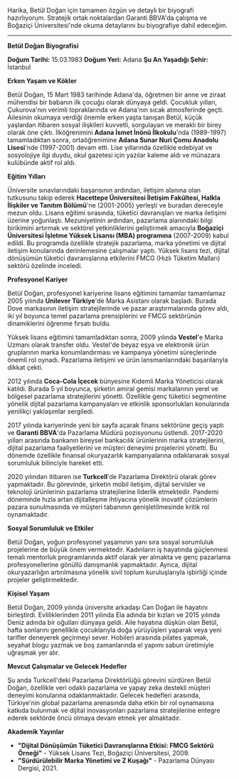 Harika, Betül Doğan için tamamen özgün ve detaylı bir biyografi hazırlıyorum. Stratejik ortak noktalardan Garanti BBVA'da çalışma ve Boğaziçi Üniversitesi'nde okuma detaylarını bu biyografiye dahil edeceğim.

---

**Betül Doğan Biyografisi**

**Doğum Tarihi:** 15.03.1983
**Doğum Yeri:** Adana
**Şu An Yaşadığı Şehir:** İstanbul

**Erken Yaşam ve Kökler**

Betül Doğan, 15 Mart 1983 tarihinde Adana'da, öğretmen bir anne ve ziraat mühendisi bir babanın ilk çocuğu olarak dünyaya geldi. Çocukluk yılları, Çukurova'nın verimli topraklarında ve Adana'nın sıcak atmosferinde geçti. Ailesinin okumaya verdiği önemle erken yaşta tanışan Betül, küçük yaşlardan itibaren sosyal ilişkileri kuvvetli, sorgulayan ve meraklı bir birey olarak öne çıktı. İlköğrenimini **Adana İsmet İnönü İlkokulu**'nda (1989-1997) tamamladıktan sonra, ortaöğrenimine **Adana Sunar Nuri Çomu Anadolu Lisesi**'nde (1997-2001) devam etti. Lise yıllarında özellikle edebiyat ve sosyolojiye ilgi duydu, okul gazetesi için yazılar kaleme aldı ve münazara kulübünde aktif rol aldı.

**Eğitim Yılları**

Üniversite sınavlarındaki başarısının ardından, iletişim alanına olan tutkusunu takip ederek **Hacettepe Üniversitesi İletişim Fakültesi, Halkla İlişkiler ve Tanıtım Bölümü**'ne (2001-2005) yerleşti ve buradan dereceyle mezun oldu. Lisans eğitimi sırasında, tüketici davranışları ve marka iletişimi üzerine yoğunlaştı. Mezuniyetinin ardından, pazarlama alanındaki bilgi birikimini artırmak ve sektörel yetkinliklerini geliştirmek amacıyla **Boğaziçi Üniversitesi İşletme Yüksek Lisansı (MBA) programına** (2007-2009) kabul edildi. Bu programda özellikle stratejik pazarlama, marka yönetimi ve dijital iletişim konularında derinlemesine çalışmalar yaptı. Yüksek lisans tezi, dijital dönüşümün tüketici davranışlarına etkilerini FMCG (Hızlı Tüketim Malları) sektörü özelinde inceledi.

**Profesyonel Kariyer**

Betül Doğan, profesyonel kariyerine lisans eğitimini tamamlar tamamlamaz 2005 yılında **Unilever Türkiye**'de Marka Asistanı olarak başladı. Burada Dove markasının iletişim stratejilerinde ve pazar araştırmalarında görev aldı, iki yıl boyunca temel pazarlama prensiplerini ve FMCG sektörünün dinamiklerini öğrenme fırsatı buldu.

Yüksek lisans eğitimini tamamladıktan sonra, 2009 yılında **Vestel**'e Marka Uzmanı olarak transfer oldu. Vestel'de beyaz eşya ve elektronik ürün gruplarının marka konumlandırması ve kampanya yönetimi süreçlerinde önemli rol oynadı. Pazarlama iletişimi ve ürün lansmanlarındaki başarılarıyla dikkat çekti.

2012 yılında **Coca-Cola İçecek** bünyesine Kıdemli Marka Yöneticisi olarak katıldı. Burada 5 yıl boyunca, şirketin amiral gemisi markalarının yerel ve bölgesel pazarlama stratejilerini yönetti. Özellikle genç tüketici segmentine yönelik dijital pazarlama kampanyaları ve etkinlik sponsorlukları konularında yenilikçi yaklaşımlar sergiledi.

2017 yılında kariyerinde yeni bir sayfa açarak finans sektörüne geçiş yaptı ve **Garanti BBVA**'da Pazarlama Müdürü pozisyonunu üstlendi. 2017-2020 yılları arasında bankanın bireysel bankacılık ürünlerinin marka stratejilerini, dijital pazarlama faaliyetlerini ve müşteri deneyimi projelerini yönetti. Bu dönemde özellikle finansal okuryazarlık kampanyalarına odaklanarak sosyal sorumluluk bilinciyle hareket etti.

2020 yılından itibaren ise **Turkcell**'de Pazarlama Direktörü olarak görev yapmaktadır. Bu görevinde, şirketin mobil iletişim, dijital servisler ve teknoloji ürünlerinin pazarlama stratejilerine liderlik etmektedir. Pandemi döneminde hızla artan dijitalleşme ihtiyacına yönelik inovatif çözümlerin pazara sunulmasında ve müşteri tabanının genişletilmesinde kritik rol oynamaktadır.

**Sosyal Sorumluluk ve Etkiler**

Betül Doğan, yoğun profesyonel yaşamının yanı sıra sosyal sorumluluk projelerine de büyük önem vermektedir. Kadınların iş hayatında güçlenmesi temalı mentorluk programlarında aktif olarak yer almakta ve genç pazarlama profesyonellerine gönüllü danışmanlık yapmaktadır. Ayrıca, dijital okuryazarlığın artırılmasına yönelik sivil toplum kuruluşlarıyla işbirliği içinde projeler geliştirmektedir.

**Kişisel Yaşam**

Betül Doğan, 2009 yılında üniversite arkadaşı Can Doğan ile hayatını birleştirdi. Evliliklerinden 2011 yılında Ela adında bir kızları ve 2015 yılında Deniz adında bir oğulları dünyaya geldi. Aile hayatına düşkün olan Betül, hafta sonlarını genellikle çocuklarıyla doğa yürüyüşleri yaparak veya yeni tarifler deneyerek geçirmeyi sever. Hobileri arasında pilates yapmak, seyahat blogu yazmak ve boş zamanlarında el yapımı sabun üretimiyle uğraşmak yer alır.

**Mevcut Çalışmalar ve Gelecek Hedefler**

Şu anda Turkcell'deki Pazarlama Direktörlüğü görevini sürdüren Betül Doğan, özellikle veri odaklı pazarlama ve yapay zeka destekli müşteri deneyimi konularına odaklanmaktadır. Gelecek hedefleri arasında, Türkiye'nin global pazarlama arenasında daha etkin bir rol oynamasına katkıda bulunmak ve dijital inovasyonları pazarlama stratejilerine entegre ederek sektörde öncü olmaya devam etmek yer almaktadır.

**Akademik Yayınlar**

*   **"Dijital Dönüşümün Tüketici Davranışlarına Etkisi: FMCG Sektörü Örneği"** - Yüksek Lisans Tezi, Boğaziçi Üniversitesi, 2009.
*   **"Sürdürülebilir Marka Yönetimi ve Z Kuşağı"** - Pazarlama Dünyası Dergisi, 2021.
